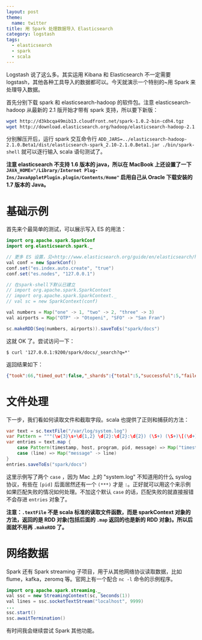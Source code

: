 ```yaml
---
layout: post
theme:
  name: twitter
title: 用 Spark 处理数据导入 Elasticsearch
category: logstash
tags:
  - elasticsearch
  - spark
  - scala
---
```


Logstash 说了这么多。其实运用 Kibana 和 Elasticsearch 不一定需要 logstash，其他各种工具导入的数据都可以。今天就演示一个特别的~用 Spark 来处理导入数据。

首先分别下载 spark 和 elasticsearch-hadoop 的软件包。注意 elasticsearch-hadoop 从最新的 2.1 版开始才带有 spark 支持，所以要下新版：

```bash
wget http://d3kbcqa49mib13.cloudfront.net/spark-1.0.2-bin-cdh4.tgz
wget http://download.elasticsearch.org/hadoop/elasticsearch-hadoop-2.1.0.Beta1.zip
```

分别解压开后，运行 spark 交互命令行 `ADD_JARS=../elasticsearch-hadoop-2.1.0.Beta1/dist/elasticsearch-spark_2.10-2.1.0.Beta1.jar ./bin/spark-shell` 就可以逐行输入 scala 语句测试了。

**注意 elasticsearch 不支持 1.6 版本的 java，所以在 MacBook 上还设置了一下 `JAVA_HOME="/Library/Internet Plug-Ins/JavaAppletPlugin.plugin/Contents/Home"` 启用自己从 Oracle 下载安装的 1.7 版本的 Java。**

基础示例
============

首先来个最简单的测试，可以展示写入 ES 的用法：

```java
import org.apache.spark.SparkConf
import org.elasticsearch.spark._

// 更多 ES 设置，见<http://www.elasticsearch.org/guide/en/elasticsearch/hadoop/2.1.Beta/configuration.html>
val conf = new SparkConf()
conf.set("es.index.auto.create", "true")
conf.set("es.nodes", "127.0.0.1")

// 在spark-shell下默认已建立
// import org.apache.spark.SparkContext    
// import org.apache.spark.SparkContext._
// val sc = new SparkContext(conf)

val numbers = Map("one" -> 1, "two" -> 2, "three" -> 3)
val airports = Map("OTP" -> "Otopeni", "SFO" -> "San Fran")

sc.makeRDD(Seq(numbers, airports)).saveToEs("spark/docs")
```

这就 OK 了。尝试访问一下：

    $ curl '127.0.0.1:9200/spark/docs/_search?q=*'

返回结果如下：

```json
{"took":66,"timed_out":false,"_shards":{"total":5,"successful":5,"failed":0},"hits":{"total":2,"max_score":1.0,"hits":[{"_index":"spark","_type":"docs","_id":"BwNJi8l2TmSRTp42GhDmww","_score":1.0, "_source" : {"one":1,"two":2,"three":3}},{"_index":"spark","_type":"docs","_id":"7f7ar-9kSb6WEiLS8ROUCg","_score":1.0, "_source" : {"OTP":"Otopeni","SFO":"San Fran"}}]}}
```

文件处理
===========

下一步，我们看如何读取文件和截取字段。scala 也提供了正则和捕获的方法：

```java
var text = sc.textFile("/var/log/system.log")
var Pattern = """(\w{3}\s+\d{1,2} \d{2}:\d{2}:\d{2}) (\S+) (\S+)\[(\d+)\]: (.+)""".r
var entries = text.map {
    case Pattern(timestamp, host, program, pid, message) => Map("timestamp" -> timestamp, "host" -> host, "program" -> program, "pid" -> pid, "message" -> message)
    case (line) => Map("message" -> line)
}
entries.saveToEs("spark/docs")
```

这里示例写了两个 `case` ，因为 Mac 上的 "system.log" 不知道用的什么 syslog 协议，有些在 `[pid]` 后面居然还有一个 `(***)` 才是 `:`。正好就可以用这个来示例如果匹配失败的情况如何处理。不加这个默认 `case` 的话，匹配失败的就直接报错不会存进 `entries` 对象了。

**注意：`.textFile` 不是 scala 标准的读取文件函数，而是 sparkContext 对象的方法，返回的是 RDD 对象(包括后面的 `.map` 返回的也是新的 RDD 对象)。所以后面就不用再 `.makeRDD` 了。**

网络数据
============

Spark 还有 Spark streaming 子项目，用于从其他网络协议读取数据，比如 flume，kafka，zeromq 等。官网上有一个配合 `nc -l` 命令的示例程序。

```java
import org.apache.spark.streaming._
val ssc = new StreamingContext(sc, Seconds(1))
val lines = ssc.socketTextStream("localhost", 9999)
...
ssc.start()
ssc.awaitTermination()
```

有时间我会继续尝试 Spark 其他功能。


